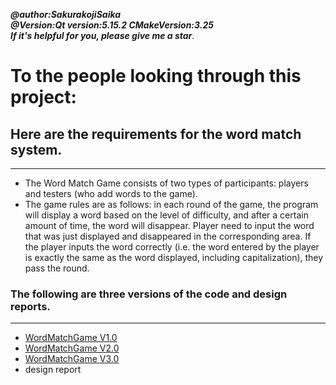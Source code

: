 ***@author:SakurakojiSaika***  
***@Version:Qt version:5.15.2  CMakeVersion:3.25***  
***If it's helpful for you, please give me a star***.
# To the people looking through this project:
## Here are the requirements for the word match system.
***
* The Word Match Game consists of two types of participants: players and testers (who add words to the game). 
* The game rules are as follows: in each round of the game, the program will display a word based on the level 
of difficulty, and after a certain amount of time, the word will disappear. Player need to input the word that 
was just displayed and disappeared in the corresponding area. If the player inputs the word correctly (i.e. the 
word entered by the player is exactly the same as the word displayed, including capitalization), they pass the round.

### The following are three versions of the code and design reports.
***
* [WordMatchGame V1.0](https://github.com/ProgrameThinking/WordMatchGame/tree/main/WordMatchGameV1.0)
* [WordMatchGame V2.0](https://github.com/ProgrameThinking/WordMatchGame/tree/main/WordMatchGameV2.0)
* [WordMatchGame V3.0](https://github.com/ProgrameThinking/WordMatchGame/tree/main/WordMatchGameV3.0)
* design report
